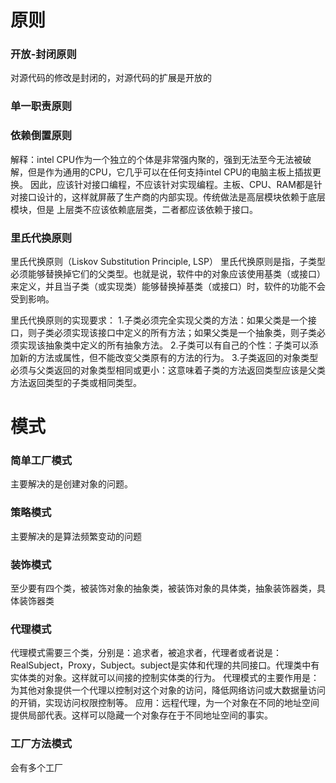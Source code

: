 # 原则
### 开放-封闭原则
对源代码的修改是封闭的，对源代码的扩展是开放的

### 单一职责原则

### 依赖倒置原则
解释：intel CPU作为一个独立的个体是非常强内聚的，强到无法至今无法被破解，但是作为通用的CPU，它几乎可以在任何支持intel CPU的电脑主板上插拔更换。
因此，应该针对接口编程，不应该针对实现编程。主板、CPU、RAM都是针对接口设计的，这样就屏蔽了生产商的内部实现。传统做法是高层模块依赖于底层模块，但是
上层类不应该依赖底层类，二者都应该依赖于接口。

### 里氏代换原则
里氏代换原则（Liskov Substitution Principle, LSP）
里氏代换原则是指，子类型必须能够替换掉它们的父类型。也就是说，软件中的对象应该使用基类（或接口）来定义，并且当子类（或实现类）能够替换掉基类（或接口）时，软件的功能不会受到影响。

里氏代换原则的实现要求：
1.子类必须完全实现父类的方法：如果父类是一个接口，则子类必须实现该接口中定义的所有方法；如果父类是一个抽象类，则子类必须实现该抽象类中定义的所有抽象方法。
2.子类可以有自己的个性：子类可以添加新的方法或属性，但不能改变父类原有的方法的行为。
3.子类返回的对象类型必须与父类返回的对象类型相同或更小：这意味着子类的方法返回类型应该是父类方法返回类型的子类或相同类型。

# 模式
### 简单工厂模式
主要解决的是创建对象的问题。

### 策略模式
主要解决的是算法频繁变动的问题

### 装饰模式
至少要有四个类，被装饰对象的抽象类，被装饰对象的具体类，抽象装饰器类，具体装饰器类

### 代理模式
代理模式需要三个类，分别是：追求者，被追求者，代理者或者说是：RealSubject，Proxy，Subject。subject是实体和代理的共同接口。代理类中有
实体类的对象。这样就可以间接的控制实体类的行为。
代理模式的主要作用是：为其他对象提供一个代理以控制对这个对象的访问，降低网络访问或大数据量访问的开销，实现访问权限控制等。
应用：远程代理，为一个对象在不同的地址空间提供局部代表。这样可以隐藏一个对象存在于不同地址空间的事实。

### 工厂方法模式
会有多个工厂

